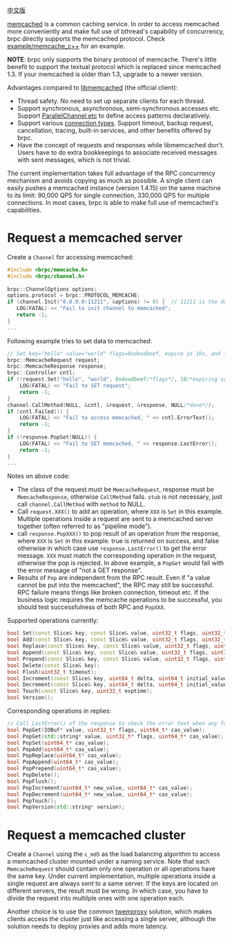 [中文版](../cn/memcache_client.md)

[memcached](http://memcached.org/) is a common caching service. In order to access memcached more conveniently and make full use of bthread's capability of concurrency, brpc directly supports the memcached protocol. Check [example/memcache_c++](https://github.com/brpc/brpc/tree/master/example/memcache_c++/) for an example.

**NOTE**: brpc only supports the binary protocol of memcache. There's little benefit to support the textual protocol which is replaced since memcached 1.3. If your memcached is older than 1.3, upgrade to a newer version.

Advantages compared to [libmemcached](http://libmemcached.org/libMemcached.html) (the official client):

- Thread safety. No need to set up separate clients for each thread.
- Support synchronous, asynchronous, semi-synchronous accesses etc. Support [ParallelChannel etc](combo_channel.md) to define access patterns declaratively.
- Support various [connection types](client.md#connection-type). Support timeout, backup request, cancellation, tracing, built-in services, and other benefits offered by brpc.
- Have the concept of requests and responses while libmemcached don't. Users have to do extra bookkeepings to associate received messages with sent messages, which is not trivial.

The current implementation takes full advantage of the RPC concurrency mechanism and avoids copying as much as possible. A single client can easily pushes a memcached instance (version 1.4.15) on the same machine to its limit: 90,000 QPS for single connection, 330,000 QPS for multiple connections. In most cases, brpc is able to make full use of memcached's capabilities.

# Request a memcached server

Create a `Channel` for accessing memcached:

```c++
#include <brpc/memcache.h>
#include <brpc/channel.h>
 
brpc::ChannelOptions options;
options.protocol = brpc::PROTOCOL_MEMCACHE;
if (channel.Init("0.0.0.0:11211", &options) != 0) {  // 11211 is the default port for memcached
   LOG(FATAL) << "Fail to init channel to memcached";
   return -1;
}
... 
```

Following example tries to set data to memcached:

```c++
// Set key="hello" value="world" flags=0xdeadbeef, expire in 10s, and ignore cas
brpc::MemcacheRequest request;
brpc::MemcacheResponse response;
brpc::Controller cntl;
if (!request.Set("hello", "world", 0xdeadbeef/*flags*/, 10/*expiring seconds*/, 0/*ignore cas*/)) {
    LOG(FATAL) << "Fail to SET request";
    return -1;
} 
channel.CallMethod(NULL, &cntl, &request, &response, NULL/*done*/);
if (cntl.Failed()) {
    LOG(FATAL) << "Fail to access memcached, " << cntl.ErrorText();
    return -1;
}  
if (!response.PopSet(NULL)) {
    LOG(FATAL) << "Fail to SET memcached, " << response.LastError();
    return -1;   
}
...
```

Notes on above code:

- The class of the request must be `MemcacheRequest`, response must be `MemcacheResponse`, otherwise `CallMethod` fails. `stub` is not necessary, just call `channel.CallMethod` with `method` to NULL.
- Call `request.XXX()` to add an operation, where `XXX` is `Set` in this example. Multiple operations inside a request are sent to a memcached server together (often referred to as "pipeline mode").
- call `response.PopXXX()` to pop result of an operation from the response, where `XXX` is `Set` in this example. true is returned on success, and false otherwise in which case use `response.LastError()` to get the error message. `XXX` must match the corresponding operation in the request, otherwise the pop is rejected. In above example, a `PopGet` would fail with the error message of "not a GET response".
- Results of `Pop` are independent from the RPC result. Even if "a value cannot be put into the memcached", the RPC may still be successful. RPC failure means things like broken connection, timeout etc. If the business logic requires the memcache operations to be successful, you should test successfulness of both RPC and `PopXXX`.

Supported operations currently:

```c++
bool Set(const Slice& key, const Slice& value, uint32_t flags, uint32_t exptime, uint64_t cas_value);
bool Add(const Slice& key, const Slice& value, uint32_t flags, uint32_t exptime, uint64_t cas_value);
bool Replace(const Slice& key, const Slice& value, uint32_t flags, uint32_t exptime, uint64_t cas_value);
bool Append(const Slice& key, const Slice& value, uint32_t flags, uint32_t exptime, uint64_t cas_value);
bool Prepend(const Slice& key, const Slice& value, uint32_t flags, uint32_t exptime, uint64_t cas_value);
bool Delete(const Slice& key);
bool Flush(uint32_t timeout);
bool Increment(const Slice& key, uint64_t delta, uint64_t initial_value, uint32_t exptime);
bool Decrement(const Slice& key, uint64_t delta, uint64_t initial_value, uint32_t exptime);
bool Touch(const Slice& key, uint32_t exptime);
bool Version();
```

Corresponding operations in replies:

```c++
// Call LastError() of the response to check the error text when any following operation fails.
bool PopGet(IOBuf* value, uint32_t* flags, uint64_t* cas_value);
bool PopGet(std::string* value, uint32_t* flags, uint64_t* cas_value);
bool PopSet(uint64_t* cas_value);
bool PopAdd(uint64_t* cas_value);
bool PopReplace(uint64_t* cas_value);
bool PopAppend(uint64_t* cas_value);
bool PopPrepend(uint64_t* cas_value);
bool PopDelete();
bool PopFlush();
bool PopIncrement(uint64_t* new_value, uint64_t* cas_value);
bool PopDecrement(uint64_t* new_value, uint64_t* cas_value);
bool PopTouch();
bool PopVersion(std::string* version);
```

# Request a memcached cluster

Create a `Channel` using the `c_md5` as the load balancing algorithm to access a memcached cluster mounted under a naming service. Note that each `MemcacheRequest` should contain only one operation or all operations have the same key. Under current implementation, multiple operations inside a single request are always sent to a same server. If the keys are located on different servers, the result must be wrong. In which case, you have to divide the request into multilple ones with one operation each.

Another choice is to use the common [twemproxy](https://github.com/twitter/twemproxy) solution, which makes clients access the cluster just like accessing a single server, although the solution needs to deploy proxies and adds more latency.